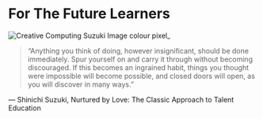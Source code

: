 # For The Future Learners

![Creative Computing Suzuki Image colour pixel_](https://user-images.githubusercontent.com/93598538/140180191-c1ec81e4-4f4b-40a7-ac21-208284c52e6e.jpg)

>“Anything you think of doing, however insignificant, should be done immediately. Spur yourself on and carry it through without becoming discouraged. If this becomes an ingrained habit, things you thought were impossible will become possible, and closed doors will open, as you will discover in many ways.” 

― Shinichi Suzuki, Nurtured by Love: The Classic Approach to Talent Education




